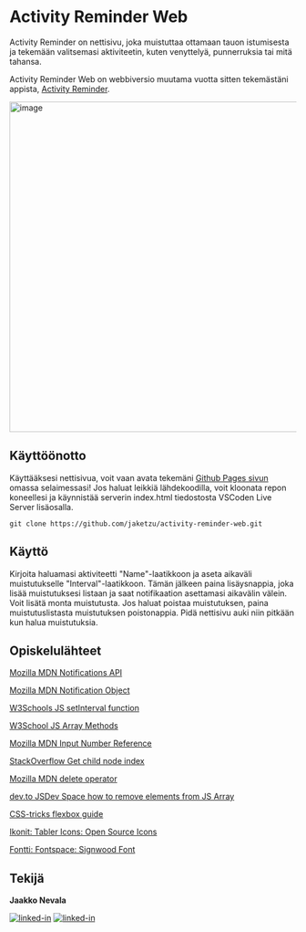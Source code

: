 # Activity Reminder Web

Activity Reminder on nettisivu, joka muistuttaa ottamaan tauon istumisesta ja tekemään valitsemasi aktiviteetin, kuten venyttelyä, punnerruksia tai mitä tahansa. 

Activity Reminder Web on webbiversio muutama vuotta sitten tekemästäni appista, [Activity Reminder](https://github.com/jaketzu/ActivityReminder).

<img width="682" height="579" alt="image" src="https://github.com/user-attachments/assets/6547d63e-116e-49d3-9ced-823b04ee7356" />

## Käyttöönotto

Käyttääksesi nettisivua, voit vaan avata tekemäni [Github Pages sivun](https://jaketzu.github.io/activity-reminder-web/) omassa selaimessasi! Jos haluat leikkiä lähdekoodilla, voit kloonata repon koneellesi ja käynnistää serverin index.html tiedostosta VSCoden Live Server lisäosalla.
```
git clone https://github.com/jaketzu/activity-reminder-web.git
```

## Käyttö
Kirjoita haluamasi aktiviteetti "Name"-laatikkoon ja aseta aikaväli muistutukselle "Interval"-laatikkoon. Tämän jälkeen paina lisäysnappia, joka lisää muistutuksesi listaan ja saat notifikaation asettamasi aikavälin välein. Voit lisätä monta muistutusta. Jos haluat poistaa muistutuksen, paina muistutuslistasta muistutuksen poistonappia. Pidä nettisivu auki niin pitkään kun halua muistutuksia.

## Opiskelulähteet

[Mozilla MDN Notifications API](https://developer.mozilla.org/en-US/docs/Web/API/Notifications_API/Using_the_Notifications_API)

[Mozilla MDN Notification Object](https://developer.mozilla.org/en-US/docs/Web/API/Notification)

[W3Schools JS setInterval function](https://www.w3schools.com/jsref/met_win_setinterval.asp)

[W3School JS Array Methods](https://www.w3schools.com/js/js_array_methods.asp)

[Mozilla MDN Input Number Reference](https://developer.mozilla.org/en-US/docs/Web/HTML/Reference/Elements/input/number)

[StackOverflow Get child node index](http://stackoverflow.com/questions/5913927/ddg#23528539)

[Mozilla MDN delete operator](https://developer.mozilla.org/en-US/docs/Web/JavaScript/Reference/Operators/delete)

[dev.to JSDev Space how to remove elements from JS Array](https://dev.to/jsdevspace/9-ways-to-remove-elements-from-arrays-in-javascript-4be6)

[CSS-tricks flexbox guide](https://css-tricks.com/snippets/css/a-guide-to-flexbox/)

[Ikonit: Tabler Icons: Open Source Icons](https://github.com/tabler/tabler-icons)

[Fontti: Fontspace: Signwood Font](https://www.fontspace.com/signwood-font-f108855)

## Tekijä

**Jaakko Nevala**

[<img alt="linked-in" src="https://img.shields.io/badge/Gmail-D14836?style=for-the-badge&logo=gmail&logoColor=white" />](mailto:jaakko.nevala007@gmail.com)
[<img alt="linked-in" src="https://img.shields.io/badge/LinkedIn-0077B5?style=for-the-badge&logo=linkedin&logoColor=white" />](https://www.linkedin.com/in/jaakko-nevala/)
